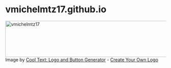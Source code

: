 # vmichelmtz17.github.io
<a href="https://cooltext.com"><img src="https://images.cooltext.com/5619355.png" width="1407" height="113" alt="vmichelmtz17" /></a>
<br />Image by <a href="https://cooltext.com">Cool Text: Logo and Button Generator</a> - <a href="https://cooltext.com/Edit-Logo?LogoID=4191930811">Create Your Own Logo</a>
